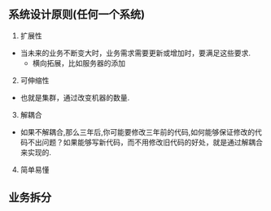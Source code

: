 ## 系统设计原则(任何一个系统)
1. 扩展性
- 当未来的业务不断变大时，业务需求需要更新或增加时，要满足这些要求.
    - 横向拓展，比如服务器的添加


2. 可伸缩性
- 也就是集群，通过改变机器的数量.
3. 解耦合
- 如果不解耦合,那么三年后,你可能要修改三年前的代码,如何能够保证修改的代码不出问题？如果能够写新代码，而不用修改旧代码的好处，就是通过解耦合来实现的.
4. 简单易懂


## 业务拆分
